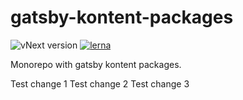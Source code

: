 # gatsby-kontent-packages

![vNext version](https://github.com/Kentico/gatsby-source-kontent/workflows/vNext%20version/badge.svg)
[![lerna](https://img.shields.io/badge/maintained%20with-lerna-cc00ff.svg)](https://lerna.js.org/)

Monorepo with gatsby kontent packages.

Test change 1
Test change 2
Test change 3
